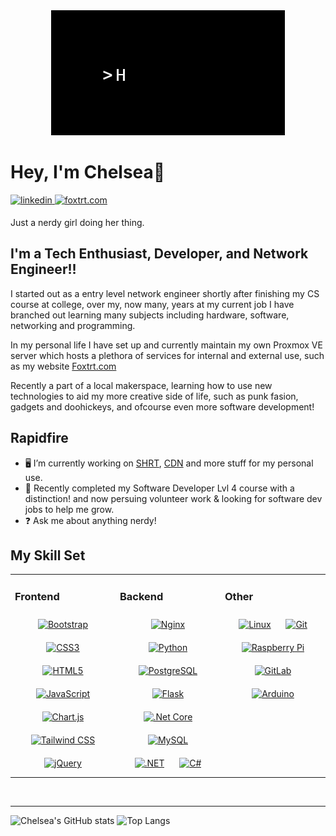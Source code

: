 <div align="center"><img height="200" src="https://raw.githubusercontent.com/Chelsea-Fox/Chelsea-Fox/master/Hello%20World.gif"/></div>

# Hey, I'm Chelsea👋 

<a href="https://linkedin.com/in/chelsea-case-miller" target="_blank">
<img src=https://img.shields.io/badge/linkedin-%231E77B5.svg?&style=for-the-badge&logo=linkedin&logoColor=white alt=linkedin style="margin-bottom: 5px;" />
</a>

<a href="https://foxtrt.com" target="_blank">
<img src=https://img.shields.io/badge/foxtrt.com-%23F57700.svg?&style=for-the-badge&logo=foxtrt.com&logoColor=white alt=foxtrt.com style="margin-bottom: 5px;" />
</a>

Just a nerdy girl doing her thing.

## I'm a Tech Enthusiast, Developer, and Network Engineer!!
I started out as a entry level network engineer shortly after finishing my CS course at college, over my, now many, years at my current job I have branched out learning many subjects including hardware, software, networking and programming.

In my personal life I have set up and currently maintain my own Proxmox VE server which hosts a plethora of services for internal and external use, such as my website [Foxtrt.com](https://foxtrt.com)

Recently a part of a local makerspace, learning how to use new technologies to aid my more creative side of life, such as punk fasion, gadgets and doohickeys, and ofcourse even more software development!

## Rapidfire  
- 🖥️ I’m currently working on [SHRT](https://github.com/Foxtrt-com/shrt), [CDN](https://github.com/Foxtrt-com/cdn) and more stuff for my personal use.
- 🌱 Recently completed my Software Developer Lvl 4 course with a distinction! and now persuing volunteer work & looking for software dev jobs to help me grow.
- ❓ Ask me about anything nerdy!  


## My Skill Set  
<table style="border=0px;"><tr style="border=0px;">
  <td valign="top" width="33%" style="border=0px;">
  <h3>Frontend</h3>
  <div align="center">  
  <a href="https://getbootstrap.com/docs/3.4/javascript/" target="_blank"><img style="margin: 10px" src="https://profilinator.rishav.dev/skills-assets/bootstrap-plain.svg" alt="Bootstrap" height="50" /></a>  
  <a href="https://www.w3schools.com/css/" target="_blank"><img style="margin: 10px" src="https://profilinator.rishav.dev/skills-assets/css3-original-wordmark.svg" alt="CSS3" height="50" /></a>  
  <a href="https://en.wikipedia.org/wiki/HTML5" target="_blank"><img style="margin: 10px" src="https://profilinator.rishav.dev/skills-assets/html5-original-wordmark.svg" alt="HTML5" height="50" /></a>  
  <a href="https://www.javascript.com/" target="_blank"><img style="margin: 10px" src="https://profilinator.rishav.dev/skills-assets/javascript-original.svg" alt="JavaScript" height="50" /></a>  
  <a href="https://www.chartjs.org/" target="_blank"><img style="margin: 10px" src="https://profilinator.rishav.dev/skills-assets/logo-title.svg" alt="Chart.js" height="50" /></a>  
  <a href="https://www.tailwindcss.com/" target="_blank"><img style="margin: 10px" src="https://profilinator.rishav.dev/skills-assets/tailwindcss.svg" alt="Tailwind CSS" height="50" /></a>  
  <a href="https://jquery.com/" target="_blank"><img style="margin: 10px" src="https://profilinator.rishav.dev/skills-assets/jquery.png" alt="jQuery" height="50" /></a>  
  </div>
  </td>
  <td valign="top" width="33%" style="border=0px;">
  <h3>Backend</h3>
  <div align="center">  
  <a href="https://www.nginx.com/" target="_blank"><img style="margin: 10px" src="https://profilinator.rishav.dev/skills-assets/nginx-original.svg" alt="Nginx" height="50" /></a>  
  <a href="https://www.python.org/" target="_blank"><img style="margin: 10px" src="https://profilinator.rishav.dev/skills-assets/python-original.svg" alt="Python" height="50" /></a>  
  <a href="https://www.postgresql.org/" target="_blank"><img style="margin: 10px" src="https://profilinator.rishav.dev/skills-assets/postgresql-original-wordmark.svg" alt="PostgreSQL" height="50" /></a>  
  <a href="https://flask.palletsprojects.com/" target="_blank"><img style="margin: 10px" src="https://profilinator.rishav.dev/skills-assets/flask.png" alt="Flask" height="50" /></a>  
  <a href="https://dotnet.microsoft.com/download" target="_blank"><img style="margin: 10px" src="https://profilinator.rishav.dev/skills-assets/dotnetcore.png" alt=".Net Core" height="50" /></a>  
  <a href="https://www.mysql.com/" target="_blank"><img style="margin: 10px" src="https://profilinator.rishav.dev/skills-assets/mysql-original-wordmark.svg" alt="MySQL" height="50" /></a>  
  <a href="https://dotnet.microsoft.com/download/dotnet-framework" target="_blank"><img style="margin: 10px" src="https://profilinator.rishav.dev/skills-assets/dot-net-original-wordmark.svg" alt=".NET" height="50" /></a>  
  <a href="https://docs.microsoft.com/en-us/dotnet/csharp/" target="_blank"><img style="margin: 10px" src="https://profilinator.rishav.dev/skills-assets/csharp-original.svg" alt="C#" height="50" /></a>  
  </div>
  </td>
  <td valign="top" width="33%" style="border=0px;">
  <h3>Other</h3>
  <div align="center">  
  <a href="https://www.linux.org/" target="_blank"><img style="margin: 10px" src="https://profilinator.rishav.dev/skills-assets/linux-original.svg" alt="Linux" height="50" /></a>  
  <a href="https://github.com/" target="_blank"><img style="margin: 10px" src="https://profilinator.rishav.dev/skills-assets/git-scm-icon.svg" alt="Git" height="50" /></a>  
  <a href="https://www.raspberrypi.org/" target="_blank"><img style="margin: 10px" src="https://profilinator.rishav.dev/skills-assets/raspberrypi.png" alt="Raspberry Pi" height="50" /></a>  
  <a href="https://about.gitlab.com/" target="_blank"><img style="margin: 10px" src="https://profilinator.rishav.dev/skills-assets/gitlab.svg" alt="GitLab" height="50" /></a>  
  <a href="https://www.arduino.cc/" target="_blank"><img style="margin: 10px" src="https://profilinator.rishav.dev/skills-assets/arduino.png" alt="Arduino" height="50" /></a>  
  </div>
  </td>
</tr>
</table>  
<br/>  

---
![Chelsea's GitHub stats](https://github-readme-stats.vercel.app/api/?username=Chelsea-Fox&show_icons=true&title_color=fff&icon_color=79ff97&text_color=9f9f9f&bg_color=151515)
![Top Langs](https://github-readme-stats.vercel.app/api/top-langs/?username=Chelsea-Fox&layout=compact&title_color=fff&icon_color=79ff97&text_color=9f9f9f&bg_color=151515)



